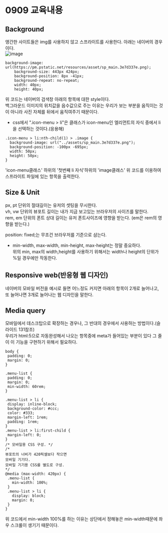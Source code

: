 # 0909 교육내용
## Background
 앵간한 사이트들은 img를 사용하지 않고 스프라이트를 사용한다. 아래는 네이버의 경우이다.</br>
 ![image](https://github.com/user-attachments/assets/12e4405b-3709-44d9-b53f-40fb95ae9c22)</br>
```
background-image: url(https://pm.pstatic.net/resources/asset/sp_main.3e7d337e.png);
    background-size: 443px 424px;
    background-position: 8px -41px;
    background-repeat: no-repeat;
    width: 40px;
    height: 40px;
```
 
 위 코드는 네이버의 검색창 아래의 항목에 대한 style이다.</br>
 백그라운드 이미지의 위치값을 음수값으로 주는 이유는 우리가 보는 부분을 움직이는 것이 아니라 사진 자체를 뒤에서 움직여주기 때문이다.</br>
 
* css에서 ".icon-menu > li"은 클래스가 icon-menu인 엘리먼트의 자식 중에서 li을 선택하는 것이다.(응용해)
```
.icon-menu > li:nth-child(1) > .image {
  background-image: url("../assets/sp_main.3e7d337e.png");
  background-position: -100px -695px;
  width: 50px;
  height: 50px;
}
```
'icon-menu클래스' 하위의 '첫번째 li 자식'하위의 'image클래스' 위 코드를 이용하여 스프라이트 파일에 있는 항목을 출력한다.</br>

## Size & Unit
 px, pt 단위의 절대길이는 유저의 셋팅을 무시한다.</br>
 vh, vw 단위의 뷰포트 길이는 내가 지금 보고있는 브라우저의 사이즈를 말한다.</br>
 rem, em 단위의 폰트 상대 길이는 유저 폰트사이즈에 영향을 받는다. (em은 rem의 영향을 받는다.)</br>

 position: fixed;는 무조건 브라우저를 기준으로 삼는다.</br>
 * min-width, max-width, min-height, max-height는 정말 중요하다.</br>
 위의 min, max의 width,height를 사용하기 위해서는 width나 height의 단위가 %일 경우에만 작동한다.</br>

## Responsive web(반응형 웹 디자인)
 네이버의 모바일 버전을 예시로 들면 어느정도 커지면 아래의 항목이 2개로 늘어나고, 또 늘어나면 3개로 늘어나는 웹 디자인을 말한다.</br>

## Media query
 모바일에서 데스크탑으로 확장하는 경우나, 그 반대의 경우에서 사용하는 방법이다.(슬라이드 131참조)</br>
 우리가 html:5으로 자동완성해서 나오는 항목중에 meta가 들어있는 부분이 있다 그 줄이 이 기능을 구현하기 위해서 필요하다.</br>
 
 ```
body {
  padding: 0;
  margin: 0;
}

.menu-list {
  padding: 0;
  margin: 0;
  min-width: 60rem;
}

.menu-list > li {
  display: inline-block;
  background-color: #ccc;
  color: #333;
  margin-left: 1rem;
  padding: 1rem;
}
.menu-list > li:first-child {
  margin-left: 0;
}
/* 모바일용 CSS 구성. */
/* 
뷰포트의 너비가 420픽셀보다 작으면
모바일 기기다.
모바일 기기용 CSS를 별도로 구성.
*/
@media (max-width: 420px) {
  .menu-list {
    min-width: 100%;
  }
  .menu-list > li {
    display: block;
    margin: 0;
  }
}
```
위 코드에서 min-width 100%를 하는 이유는 상단에서 정해놓은 min-width때문에 좌우 스크롤이 생기기 때문이다.</br>
